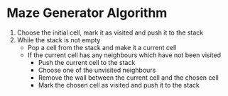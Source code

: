 # Maze Generator Algorithm

1. Choose the initial cell, mark it as visited and push it to the stack
2. While the stack is not empty
    * Pop a cell from the stack and make it a current cell
    * If the current cell has any neighbours which have not been visited
        - Push the current cell to the stack
        - Choose one of the unvisited neighbours
        - Remove the wall between the current cell and the chosen cell
        - Mark the chosen cell as visited and push it to the stack